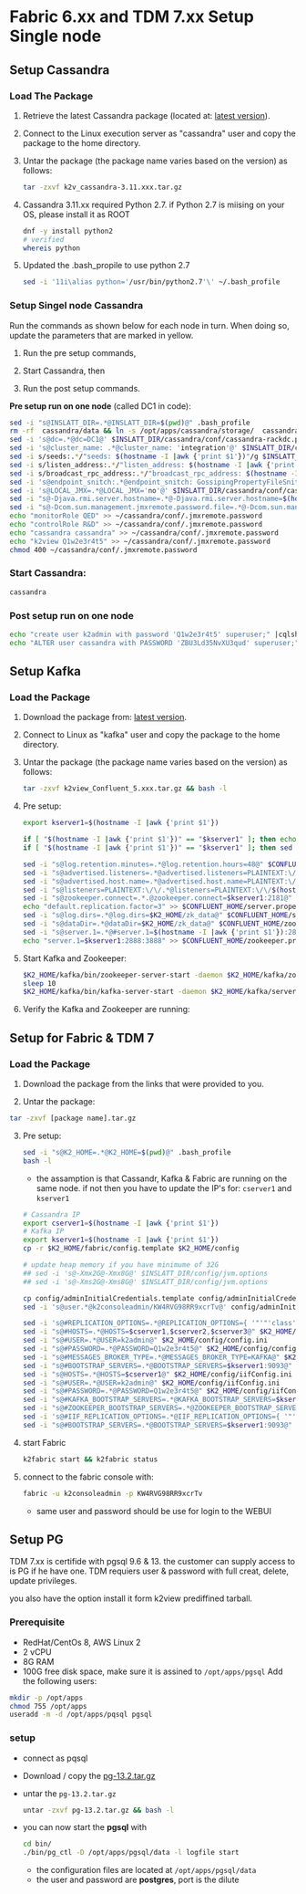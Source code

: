 # Fabric 6.xx and TDM 7.xx Setup Single node

## Setup Cassandra

### Load The Package 

1.  Retrieve the latest Cassandra package (located at: [latest version](https://download.k2view.com/owncloud/index.php/s/kc3Zkc6RcaX48xE)).

2.  Connect to the Linux execution server as "cassandra" user and copy the package to the home directory.

3. Untar the package (the package name varies based on the version) as follows:

   ~~~bash
   tar -zxvf k2v_cassandra-3.11.xxx.tar.gz
   ~~~

4. Cassandra 3.11.xx required Python 2.7. if Python 2.7 is miising on your OS, please install it as ROOT 

   ~~~bash
   dnf -y install python2
   # verified
   whereis python
   ~~~
   
5. Updated the .bash_propile to use python 2.7

   ~~~bash
   sed -i '11i\alias python='/usr/bin/python2.7'\' ~/.bash_profile
   ~~~

### Setup Singel node Cassandra

Run the commands as shown below for each node in turn. When doing so, update the parameters that are marked in yellow.

1.  Run the pre setup commands,

2.  Start Cassandra, then

3.  Run the post setup commands.

**Pre setup run on one node** (called DC1 in code):

~~~bash
sed -i "s@INSLATT_DIR=.*@INSLATT_DIR=$(pwd)@" .bash_profile
rm -rf  cassandra/data && ln -s /opt/apps/cassandra/storage/  cassandra/data
sed -i 's@dc=.*@dc=DC1@' $INSLATT_DIR/cassandra/conf/cassandra-rackdc.properties
sed -i 's@cluster_name: .*@cluster_name: 'integration'@' $INSLATT_DIR/cassandra/conf/cassandra.yaml
sed -i s/seeds:.*/"seeds: $(hostname -I |awk {'print $1'})"/g $INSLATT_DIR/cassandra/conf/cassandra.yaml
sed -i s/listen_address:.*/"listen_address: $(hostname -I |awk {'print $1'})"/g $INSLATT_DIR/cassandra/conf/cassandra.yaml
sed -i s/broadcast_rpc_address:.*/"broadcast_rpc_address: $(hostname -I |awk {'print $1'})"/g $INSLATT_DIR/cassandra/conf/cassandra.yaml
sed -i 's@endpoint_snitch:.*@endpoint_snitch: GossipingPropertyFileSnitch@' $INSLATT_DIR/cassandra/conf/cassandra.yaml
sed -i 's@LOCAL_JMX=.*@LOCAL_JMX='no'@' $INSLATT_DIR/cassandra/conf/cassandra-env.sh
sed -i "s@-Djava.rmi.server.hostname=.*@-Djava.rmi.server.hostname=$(hostname -I |awk {'print $1'})\"@" $INSLATT_DIR/cassandra/conf/cassandra-env.sh
sed -i "s@-Dcom.sun.management.jmxremote.password.file=.*@-Dcom.sun.management.jmxremote.password.file=/opt/apps/cassandra/cassandra/conf/.jmxremote.password\"@" $INSLATT_DIR/cassandra/conf/cassandra-env.sh
echo "monitorRole QED" >> ~/cassandra/conf/.jmxremote.password
echo "controlRole R&D" >> ~/cassandra/conf/.jmxremote.password
echo "cassandra cassandra" >> ~/cassandra/conf/.jmxremote.password
echo "k2view Q1w2e3r4t5" >> ~/cassandra/conf/.jmxremote.password
chmod 400 ~/cassandra/conf/.jmxremote.password

~~~

### Start Cassandra:

~~~bash
cassandra
~~~

### Post setup run on one node

~~~bash
echo "create user k2admin with password 'Q1w2e3r4t5' superuser;" |cqlsh -u cassandra -p cassandra
echo "ALTER user cassandra with PASSWORD 'ZBU3Ld35NvXU3qud' superuser;" |cqlsh -u k2admin -p Q1w2e3r4t5
~~~



## Setup Kafka

### Load the Package 

1.  Download the package from: [latest version](https://download.k2view.com/owncloud/index.php/s/kc3Zkc6RcaX48xE).

2.  Connect to Linux as "kafka" user and copy the package to the home directory.

3. Untar the package (the package name varies based on the version) as follows:

   ~~~bash
   tar -zxvf k2view_Confluent_5.xxx.tar.gz && bash -l
   ~~~

4. Pre setup:

   ~~~bash
   export kserver1=$(hostname -I |awk {'print $1'})
   
   if [ "$(hostname -I |awk {'print $1'})" == "$kserver1" ]; then echo 1 > $K2_HOME/zk_data/myid; fi
   if [ "$(hostname -I |awk {'print $1'})" == "$kserver1" ]; then sed -i "s@broker.id=.@broker.id=1@" $CONFLUENT_HOME/server.properties ; fi
   
   sed -i "s@log.retention.minutes=.*@log.retention.hours=48@" $CONFLUENT_HOME/server.properties
   sed -i "s@advertised.listeners=.*@advertised.listeners=PLAINTEXT:\/\/$(hostname -I |awk {'print $1'}):9093@" $CONFLUENT_HOME/server.properties
   sed -i "s@advertised.host.name=.*@advertised.host.name=PLAINTEXT:\/\/$(hostname -I |awk {'print $1'}):9093@" $CONFLUENT_HOME/server.properties
   sed -i "s@listeners=PLAINTEXT:\/\/.*@listeners=PLAINTEXT:\/\/$(hostname -I |awk {'print $1'}):9093@" $CONFLUENT_HOME/server.properties
   sed -i "s@zookeeper.connect=.*.@zookeeper.connect=$kserver1:2181@" $CONFLUENT_HOME/server.properties
   echo "default.replication.factor=3" >> $CONFLUENT_HOME/server.properties
   sed -i "s@log.dirs=.*@log.dirs=$K2_HOME/zk_data@" $CONFLUENT_HOME/server.properties
   sed -i "s@dataDir=.*@dataDir=$K2_HOME/zk_data@" $CONFLUENT_HOME/zookeeper.properties
   sed -i "s@server.1=.*@#server.1=$(hostname -I |awk {'print $1'}):2888:3888@" $CONFLUENT_HOME/zookeeper.properties
   echo "server.1=$kserver1:2888:3888" >> $CONFLUENT_HOME/zookeeper.properties
   
   ~~~

5. Start Kafka and Zookeeper:

   ~~~bash
   $K2_HOME/kafka/bin/zookeeper-server-start -daemon $K2_HOME/kafka/zookeeper.properties
   sleep 10
   $K2_HOME/kafka/bin/kafka-server-start -daemon $K2_HOME/kafka/server.properties
   ~~~

6. Verify the Kafka and Zookeeper are running:

   

## Setup for Fabric & TDM 7

### Load the Package 

1.  Download the package from the links that were provided to you.

2.  Untar the package:
   ~~~bash
   tar -zxvf [package name].tar.gz 
   ~~~

3. Pre setup:

   ~~~bash
   sed -i "s@K2_HOME=.*@K2_HOME=$(pwd)@" .bash_profile
   bash -l 
   ~~~

   - the assamption is that Cassandr, Kafka & Fabric are running on the same node.
     if not then you have to update the IP's for: `cserver1` and  `kserver1` 

   ~~~bash
   # Cassandra IP
   export cserver1=$(hostname -I |awk {'print $1'})
   # Kafka IP
   export kserver1=$(hostname -I |awk {'print $1'})
   cp -r $K2_HOME/fabric/config.template $K2_HOME/config
   
   # update heap memory if you have minimume of 32G
   ## sed -i 's@-Xmx2G@-Xmx8G@' $INSLATT_DIR/config/jvm.options
   ## sed -i 's@-Xms2G@-Xms8G@' $INSLATT_DIR/config/jvm.options
   
   cp config/adminInitialCredentials.template config/adminInitialCredentials
   sed -i 's@user.*@k2consoleadmin/KW4RVG98RR9xcrTv@' config/adminInitialCredentials
   
   sed -i 's@#REPLICATION_OPTIONS=.*@REPLICATION_OPTIONS={ '"'"'class'"'"' : '"'"'NetworkTopologyStrategy'"'"', '"'"DC1"'"' : 1}@' $K2_HOME/config/config.ini
   sed -i "s@#HOSTS=.*@HOSTS=$cserver1,$cserver2,$cserver3@" $K2_HOME/config/config.ini
   sed -i "s@#USER=.*@USER=k2admin@" $K2_HOME/config/config.ini
   sed -i "s@#PASSWORD=.*@PASSWORD=Q1w2e3r4t5@" $K2_HOME/config/config.ini
   sed -i "s@#MESSAGES_BROKER_TYPE=.*@MESSAGES_BROKER_TYPE=KAFKA@" $K2_HOME/config/config.ini
   sed -i "s@#BOOTSTRAP_SERVERS=.*@BOOTSTRAP_SERVERS=$kserver1:9093@" $K2_HOME/config/config.ini
   sed -i "s@HOSTS=.*@HOSTS=$cserver1@" $K2_HOME/config/iifConfig.ini
   sed -i "s@#USER=.*@USER=k2admin@" $K2_HOME/config/iifConfig.ini
   sed -i "s@#PASSWORD=.*@PASSWORD=Q1w2e3r4t5@" $K2_HOME/config/iifConfig.ini
   sed -i "s@#KAFKA_BOOTSTRAP_SERVERS=.*@KAFKA_BOOTSTRAP_SERVERS=$kserver1:9093@" $K2_HOME/config/iifConfig.ini
   sed -i "s@#ZOOKEEPER_BOOTSTRAP_SERVERS=.*@ZOOKEEPER_BOOTSTRAP_SERVERS=$kserver1:2181@" $K2_HOME/config/iifConfig.ini
   sed -i 's@#IIF_REPLICATION_OPTIONS=.*@IIF_REPLICATION_OPTIONS={ '"'"'class'"'"' : '"'"'NetworkTopologyStrategy'"'"', '"'"DC1"'"' : 1}@' $K2_HOME/config/iifConfig.ini
   sed -i "s@#BOOTSTRAP_SERVERS=.*@BOOTSTRAP_SERVERS=$kserver1:9093@" $K2_HOME/config/iifConfig.ini
   ~~~

4. start Fabric

   ~~~bash
   k2fabric start && k2fabric status
   ~~~

5. connect to the fabric console with:

   ~~~bash
   fabric -u k2consoleadmin -p KW4RVG98RR9xcrTv
   ~~~

   - same user and password should be use for login to the WEBUI

## Setup PG 

TDM 7.xx is certifide with pgsql 9.6 & 13. the customer can supply access to is PG if he have one.
TDM requiers user & password with full creat, delete, update privileges. 

you also have the option install it form k2view prediffined tarball.

### Prerequisite 

- RedHat/CentOs 8, AWS Linux 2
- 2 vCPU
- 8G RAM
- 100G free disk space, make sure it is assined to `/opt/apps/pgsql` 
  Add the following users:

~~~bash
mkdir -p /opt/apps
chmod 755 /opt/apps
useradd -m -d /opt/apps/pqsql pgsql
~~~

### setup  ###

- connect as pqsql 

- Download / copy the [pg-13.2.tar.gz](https://owncloud-bkp2.s3.us-east-1.amazonaws.com/adminoc/TDM/PG%20image/pg-13.2.tar.gz)

- untar the `pg-13.2.tar.gz` 

  ~~~bash
  untar -zxvf pg-13.2.tar.gz && bash -l
  ~~~

- you can now start the **pgsql** with 

  ~~~bash
  cd bin/
  ./bin/pg_ctl -D /opt/apps/pgsql/data -l logfile start
  ~~~

  - the configuration files are located at `/opt/apps/pgsql/data`
  - the user and password are **postgres**, port is the dilute 
